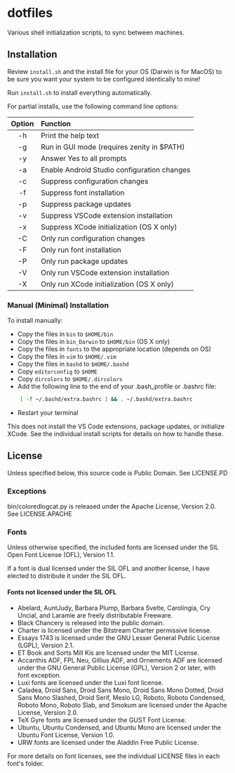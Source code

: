 # dotfiles

Various shell initialization scripts, to sync between machines.

## Installation

Review `install.sh` and the install file for your OS (Darwin is for MacOS) to
be sure you want your system to be configured identically to mine!

Run `install.sh` to install everything automatically.

For partial installs, use the following command line options:

| Option | Function |
|:------:|:---------|
|   -h   | Print the help text |
|   -g   | Run in GUI mode (requires zenity in $PATH) |
|   -y   | Answer Yes to all prompts |
|   -a   | Enable Android Studio configuration changes |
|   -c   | Suppress configuration changes |
|   -f   | Suppress font installation |
|   -p   | Suppress package updates |
|   -v   | Suppress VSCode extension installation |
|   -x   | Suppress XCode initialization (OS X only) |
|   -C   | Only run configuration changes |
|   -F   | Only run font installation |
|   -P   | Only run package updates |
|   -V   | Only run VSCode extension installation |
|   -X   | Only run XCode initialization  (OS X only) |

### Manual (Minimal) Installation

To install manually:

* Copy the files in `bin` to `$HOME/bin`
* Copy the files in `bin_Darwin` to `$HOME/bin` (OS X only)
* Copy the files in `fonts` to the appropriate location (depends on OS)
* Copy the files in `vim` to `$HOME/.vim`
* Copy the files in `bashd` to `$HOME/.bashd`
* Copy `editorconfig` to `$HOME`
* Copy `dircolors` to `$HOME/.dircolors`
* Add the following line to the end of your .bash_profile or .bashrc file:

```bash
    [ -f ~/.bashd/extra.bashrc ] && . ~/.bashd/extra.bashrc
```

* Restart your terminal

This does not install the VS Code extensions, package updates, or initialize XCode. See the individual install scripts for details on how to handle these.

## License

Unless specified below, this source code is Public Domain. See LICENSE.PD

### Exceptions

bin/coloredlogcat.py is released under the Apache License, Version 2.0. See LICENSE.APACHE

### Fonts

Unless otherwise specified, the included fonts are licensed under the SIL Open Font License (OFL), Version 1.1.

If a font is dual licensed under the SIL OFL and another license, I have elected to distribute it under the SIL OFL.

#### Fonts not licensed under the SIL OFL

* Abelard, AuntJudy, Barbara Plump, Barbara Svelte, Carolingia, Cry Uncial, and Laramie are freely distributable Freeware.
* Black Chancery is released into the public domain.
* Charter is licensed under the Bitstream Charter permissive license.
* Essays 1743 is licensed under the GNU Lesser General Public License (LGPL), Version 2.1.
* ET Book and Sorts Mill Kis are licensed under the MIT License.
* Accanthis ADF, FPL Neu, Gillius ADF, and Ornements ADF are licensed under the GNU General Public License (GPL), Version 2 or later, with font exception.
* Luxi fonts are licensed under the Luxi font license.
* Caladea, Droid Sans, Droid Sans Mono, Droid Sans Mono Dotted, Droid Sans Mono Slashed, Droid Serif, Meslo LG, Roboto, Roboto Condensed, Roboto Mono, Roboto Slab, and Smokum are licensed under the Apache License, Version 2.0.
* TeX Gyre fonts are licensed under the GUST Font License.
* Ubuntu, Ubuntu Condensed, and Ubuntu Mono are licensed under the Ubuntu Font License, Version 1.0.
* URW fonts are licensed under the Aladdin Free Public License.

For more details on font licenses, see the individual LICENSE files in each font's folder.
